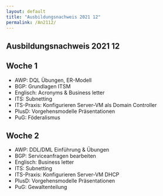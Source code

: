```yaml
---
layout: default
title: "Ausbildungsnachweis 2021 12"
permalink: /An2112/
---
```


## Ausbildungsnachweis 2021 12

## Woche 1

- AWP: DQL Übungen, ER-Modell
- BGP: Grundlagen ITSM
- Englisch: Acronyms & Business letter
- ITS: Subnetting
- ITS-Praxis: Konfigurieren Server-VM als Domain Controller
- PlusD: Vorgehensmodelle Präsentationen
- PuG: Föderalismus

## Woche 2

- AWP: DDL/DML Einführung & Übungen
- BGP: Serviceanfragen bearbeiten
- Englisch: Business letter
- ITS: Subnetting
- ITS-Praxis: Konfigurieren Server-VM DHCP
- PlusD: Vorgehensmodelle Präsentationen
- PuG: Gewaltenteilung
